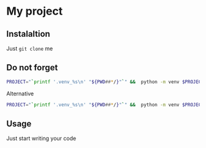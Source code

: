 # My project

## Instalaltion

Just `git clone` me

## Do not forget

```sh
PROJECT="`printf '.venv_%s\n' "${PWD##*/}"`" &&  python -m venv $PROJECT && echo "conda deactivate\nsource $PROJECT/bin/activate" > .env && cd .
```

Alternative

```sh
PROJECT="`printf '.venv_%s\n' "${PWD##*/}"`" &&  python -m venv $PROJECT && echo "source $PROJECT/bin/activate" > .autoenv.zsh && cd .
```

## Usage

Just start writing your code
